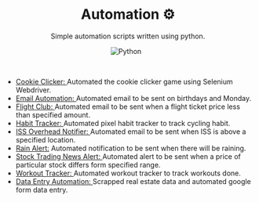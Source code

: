 <div align="center">
  
  # Automation ⚙
  Simple automation scripts written using python.
  
  ![Python](https://img.shields.io/badge/Python-3670A0?style=flat&logo=python&logoColor=ffdd54)
  &nbsp;
</div>

</br>

<ul>
  <li> 
    <a href="https://github.com/gobisan14/Automation/tree/main/CookieClicker">Cookie Clicker: </a> 
    Automated the cookie clicker game using Selenium Webdriver.</li>
  <li> 
    <a href="https://github.com/gobisan14/Automation/tree/main/EmailAutomation">Email Automation: </a> 
    Automated email to be sent on birthdays and Monday.
  </li>
  <li> 
    <a href="https://github.com/gobisan14/Automation/tree/main/FlightClub">Flight Club: </a> 
    Automated email to be sent when a flight ticket price less than specified amount.
  </li>
  <li> 
    <a href="https://github.com/gobisan14/Automation/tree/main/HabitTracker">Habit Tracker: </a> 
    Automated pixel habit tracker to track cycling habit.</li>
  <li> 
    <a href="https://github.com/gobisan14/Automation/tree/main/ISS-Overhead-Notifier">ISS Overhead Notifier: </a> 
    Automated email to be sent when ISS is above a specified location.</li>
  <li> 
    <a href="https://github.com/gobisan14/Automation/tree/main/RainAlert">Rain Alert:</a> 
    Automated notification to be sent when there will be raining.</li>
  <li> 
    <a href="https://github.com/gobisan14/Automation/tree/main/StockTrading-NewsAlert">Stock Trading News Alert: </a> 
    Automated alert to be sent when a price of particular stock differs form specified range.
  </li>
  <li> 
    <a href="https://github.com/gobisan14/Automation/tree/main/WorkoutTracker">Workout Tracker: </a> 
    Automated workout tracker to track workouts done.
  </li>
  <li> 
    <a href="https://github.com/gobisan14/Automation/tree/main/DataEntry-Automation">Data Entry Automation: </a> 
    Scrapped real estate data and automated google form data entry.
  </li>
</ul>
